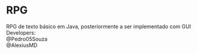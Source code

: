 # RPG
RPG de texto básico em Java, posteriormente a ser implementado com GUI <br />
Developers: <br />
@Pedro05Souza  <br />
@AlexiusMD  <br />